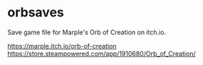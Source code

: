 # orbsaves
Save game file for Marple's Orb of Creation on itch.io.

https://marple.itch.io/orb-of-creation
https://store.steampowered.com/app/1910680/Orb_of_Creation/
